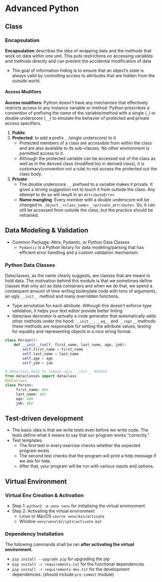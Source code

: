 # Advanced Python

## Class

### Encapsulation

**Encapsulation** describes the idea of wrapping data and the methods that work on data within one unit. This puts restrictions on accessing variables and methods directly and can prevent the accidental modification of data

- The goal of information hiding is to ensure that an object’s state is always valid by controlling access to attributes that are hidden from the outside world.

#### Access Modifiers

**Access modifiers**: Python doesn't have any mechanism that effectively restricts access to any instance variable or method. Python prescribes a convention of prefixing the name of the variable/method with a single (`_`) or double underscore (`__`) to emulate the behavior of protected and private access specifiers.

1. **Public**
2. **Protected**: to add a prefix `_` (single underscore) to it
   - Protected members of a class are accessible from within the class and are also available to its sub-classes. No other environment is permitted access to it.
   - Although the protected variable can be accessed out of the class as well as in the derived class (modified too in derived class), it is customary(convention not a rule) to not access the protected out the class body.
3. **Private**:
   - The double underscore `__` prefixed to a variable makes it private. It gives a strong suggestion not to touch it from outside the class. Any attempt to do so will result in an `AttributeError`
   - **Name mangling**: Every member with a double underscore will be changed to `_object._<class_name>__<private_attribute>`. So, it can still be accessed from outside the class, but the practice should be refrained.

## Data Modeling & Validation
- Common Package:  Attrs, Pydantic, or Python Data Classes
   - `Pydantic` is a Python library for data modeling/parsing that has efficient error handling and a custom validation mechanism.
### Python Data Classes

Dataclasses, as the name clearly suggests, are classes that are meant to hold data. The motivation behind this module is that we sometimes define classes that only act as data containers and when we do that, we spend a consequent amount of time writing boilerplate code with tons of arguments, an ugly `__init__` method and many overridden functions.

- Type annotation for each attribute. Although this doesn’t enforce type validation, it helps your text editor provide better linting
- dataclass decorator is actually a code generator that automatically adds other methods under the hood: `__init__` , `__eq__` and `__repr__` methods: these methods are responsible for setting the attribute values, testing for equality and representing objects in a nice string format.

```Python
class Person():
    def __init__(self, first_name, last_name, age, job):
        self.first_name = first_name
        self.last_name = last_name
        self.age = age
        self.job = job

# dataclass help to remove ugly __init__ method
from dataclasses import dataclass
@dataclass
class Person:
     first_name: str
     last_name: str
     age: int
     job: str
```

## Test-driven development

- The basic idea is that we write tests even before we write code. The tests define what it means to say that our program works “correctly.”
- Test templates:
  - The first test in every exercise checks whether the expected program exists.
  - The second test checks that the program will print a help message if we ask for help.
  - After that, your program will be run with various inputs and options.

## Virtual Environment
### Virtual Env Creation & Activation

- Step 1: `python3 -m venv venv` for initialising the virtual environment
- Step 2: Activating the virtual environment
   - Linux or MacOS `source venv/bin/activate` 
   - Window `venv/venv\Scripts\activate.bat` 

### Dependency Installation

The following commands shall be ran **after activating the virtual environment**.

- `pip install --upgrade pip` for upgrading the pip
- `pip install -r requirements.txt` for the functional dependencies
- `pip install -r requirements-dev.txt` for the development dependencies. (should include `pre-commit` module)
